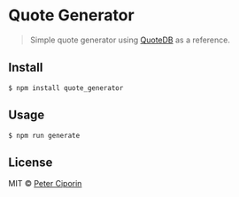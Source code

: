 # Quote Generator
> Simple quote generator using [QuoteDB](http://www.quotedb.com/) as a reference.

## Install
```
$ npm install quote_generator
```

## Usage

```
$ npm run generate
```

## License
MIT © [Peter Ciporin](https://www.linkedin.com/in/pciporin)
